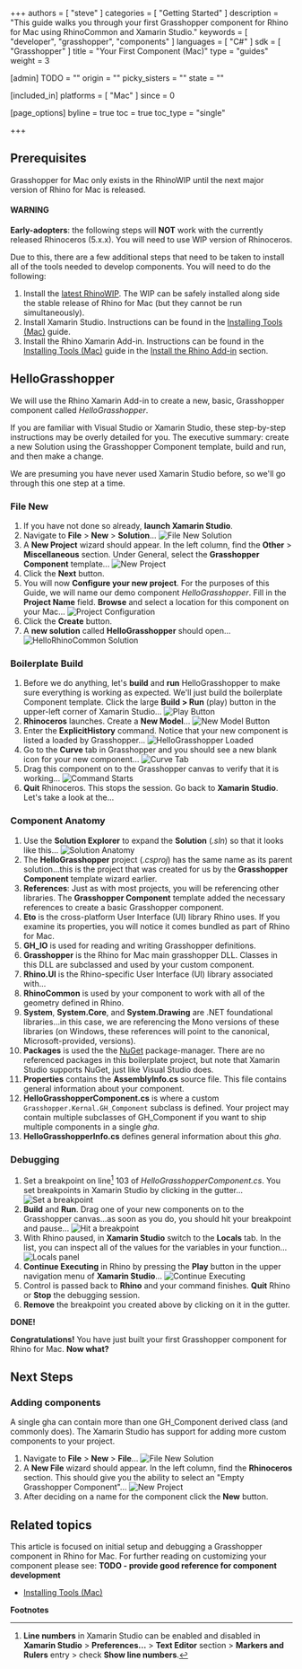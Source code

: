 +++
authors = [ "steve" ]
categories = [ "Getting Started" ]
description = "This guide walks you through your first Grasshopper component for Rhino for Mac using RhinoCommon and Xamarin Studio."
keywords = [ "developer", "grasshopper", "components" ]
languages = [ "C#" ]
sdk = [ "Grasshopper" ]
title = "Your First Component (Mac)"
type = "guides"
weight = 3

[admin]
TODO = ""
origin = ""
picky_sisters = ""
state = ""

[included_in]
platforms = [ "Mac" ]
since = 0

[page_options]
byline = true
toc = true
toc_type = "single"

+++

 
## Prerequisites

Grasshopper for Mac only exists in the RhinoWIP until the next major version of Rhino for Mac is released.  

<div class="bs-callout bs-callout-danger">
  <h4>WARNING</h4>
  <p><b>Early-adopters</b>: the following steps will <b>NOT</b> work with the currently released Rhinoceros (5.x.x).  You will need to use WIP version of Rhinoceros.</p>
</div>

Due to this, there are a few additional steps that need to be taken to install all of the tools needed to develop components.  You will need to do the following:

1. Install the [latest RhinoWIP](http://www.rhino3d.com/go/download/rhino-for-mac/wip/latest). The WIP can be safely installed along side the stable release of Rhino for Mac (but they cannot be run simultaneously).
1. Install Xamarin Studio.  Instructions can be found in the [Installing Tools (Mac)](/guides/rhinocommon/installing-tools-mac) guide.
1. Install the Rhino Xamarin Add-in.  Instructions can be found in the [Installing Tools (Mac)](/guides/rhinocommon/installing-tools-mac) guide in the [Install the Rhino Add-in](/guides/rhinocommon/installing-tools-mac/#install-the-rhino-add-in) section.


## HelloGrasshopper

We will use the Rhino Xamarin Add-in to create a new, basic, Grasshopper component called *HelloGrasshopper*.

If you are familiar with Visual Studio or Xamarin Studio, these step-by-step instructions may be overly detailed for you.  The executive summary: create a new Solution using the Grasshopper Component template, build and run, and then make a change.

We are presuming you have never used Xamarin Studio before, so we'll go through this one step at a time.

### File New

1. If you have not done so already, **launch Xamarin Studio**.
1. Navigate to **File** > **New** > **Solution**...
![File New Solution](/images/your-first-plugin-mac-01.png)
1. A **New Project** wizard should appear.  In the left column, find the **Other** > **Miscellaneous** section.  Under General, select the **Grasshopper Component** template...
![New Project](/images/your-first-component-mac-02.png)
1. Click the **Next** button.
1. You will now **Configure your new project**.  For the purposes of this Guide, we will name our demo component *HelloGrasshopper*.  Fill in the **Project Name** field.  **Browse** and select a location for this component on your Mac...
![Project Configuration](/images/your-first-component-mac-03.png)
1. Click the **Create** button.
1. A **new solution** called **HelloGrasshopper** should open...
![HelloRhinoCommon Solution](/images/your-first-component-mac-04.png)

### Boilerplate Build

1. Before we do anything, let's **build** and **run** HelloGrasshopper to make sure everything is working as expected.  We'll just build the boilerplate Component template.  Click the large **Build > Run** (play) button in the upper-left corner of Xamarin Studio...
![Play Button](/images/your-first-plugin-mac-05.png)
1. **Rhinoceros** launches.  Create a **New Model**...
![New Model Button](/images/your-first-plugin-mac-06.png)
1. Enter the **ExplicitHistory** command.  Notice that your new component is listed a loaded by Grasshopper...
![HelloGrasshopper Loaded](/images/your-first-component-mac-05.png)
1. Go to the **Curve** tab in Grasshopper and you should see a new blank icon for your new component...
![Curve Tab](/images/your-first-component-mac-06.png)
1. Drag this component on to the Grasshopper canvas to verify that it is working...
![Command Starts](/images/your-first-component-mac-07.png)
1. **Quit** Rhinoceros.  This stops the session.  Go back to **Xamarin Studio**.  Let's take a look at the...


### Component Anatomy

1. Use the **Solution Explorer** to expand the **Solution** (*.sln*) so that it looks like this...
![Solution Anatomy](/images/your-first-component-mac-08.png)
1. The **HelloGrasshopper** project (*.csproj*) has the same name as its parent solution...this is the project that was created for us by the **Grasshopper Component** template wizard earlier.
1. **References**: Just as with most projects, you will be referencing other libraries.  The **Grasshopper Component** template added the necessary references to create a basic Grasshopper component.
1. **Eto** is the cross-platform User Interface (UI) library Rhino uses.  If you examine its properties, you will notice it comes bundled as part of Rhino for Mac.
1. **GH_IO** is used for reading and writing Grasshopper definitions.
1. **Grasshopper** is the Rhino for Mac main grasshopper DLL. Classes in this DLL are subclassed and used by your custom component.
1. **Rhino.UI** is the Rhino-specific User Interface (UI) library associated with...
1. **RhinoCommon** is used by your component to work with all of the geometry defined in Rhino.
1. **System**, **System.Core**, and **System.Drawing** are .NET foundational libraries...in this case, we are referencing the Mono versions of these libraries (on Windows, these references will point to the canonical, Microsoft-provided, versions).
1. **Packages** is used the the [NuGet](https://www.nuget.org/) package-manager.  There are no referenced packages in this boilerplate project, but note that Xamarin Studio supports NuGet, just like Visual Studio does.
1. **Properties** contains the **AssemblyInfo.cs** source file.  This file contains general information about your component.
1. **HelloGrasshopperComponent.cs** is where a custom `Grasshopper.Kernal.GH_Component` subclass is defined. Your project may contain multiple subclasses of GH_Component if you want to ship multiple components in a single *gha*.  
1. **HelloGrasshopperInfo.cs** defines general information about this *gha*.

### Debugging

1. Set a breakpoint on line[^1] 103 of *HelloGrasshopperComponent.cs*.  You set breakpoints in Xamarin Studio by clicking in the gutter...
![Set a breakpoint](/images/your-first-component-mac-09.png)
1. **Build** and **Run**.  Drag one of your new components on to the Grasshopper canvas...as soon as you do, you should hit your breakpoint and pause...
![Hit a breakpoint](/images/your-first-component-mac-10.png)
1. With Rhino paused, in **Xamarin Studio** switch to the **Locals** tab.  In the list, you can inspect all of the values for the variables in your function...  
![Locals panel](/images/your-first-component-mac-11.png)
1. **Continue Executing** in Rhino by pressing the **Play** button in the upper navigation menu of **Xamarin Studio**...
![Continue Executing](/images/your-first-plugin-mac-15.png)
1. Control is passed back to **Rhino** and your command finishes.  **Quit** Rhino or **Stop** the debugging session.
1. **Remove** the breakpoint you created above by clicking on it in the gutter.

**DONE!**

**Congratulations!**  You have just built your first Grasshopper component for Rhino for Mac.  **Now what?**

## Next Steps

### Adding components

A single gha can contain more than one GH_Component derived class (and commonly does). The Xamarin Studio has support for adding more custom components to your project.

1. Navigate to **File** > **New** > **File**...
![File New Solution](/images/your-first-component-mac-12.png)
1. A **New File** wizard should appear.  In the left column, find the **Rhinoceros** section.  This should give you the ability to select an "Empty Grasshopper Component"...
![New Project](/images/your-first-component-mac-13.png)
1. After deciding on a name for the component click the **New** button.

## Related topics

This article is focused on initial setup and debugging a Grasshopper component in Rhino for Mac.  For further reading on customizing your component please see: **TODO - provide good reference for component development**

- [Installing Tools (Mac)](/guides/rhinocommon/installing-tools-mac)

**Footnotes**

[^1]: **Line numbers** in Xamarin Studio can be enabled and disabled in **Xamarin Studio** > **Preferences...** > **Text Editor** section > **Markers and Rulers** entry > check **Show line numbers**.
